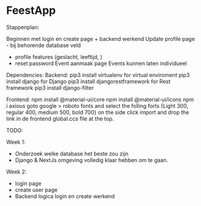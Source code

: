 # FeestApp

Stappenplan: 

Beginnen met login en create page + backend werkend
Update profile page - bij behorende database veld
  - profile features (geslacht, leeftijd, )
  - reset password
Event aanmaak page
Events kunnen laten individueel

Dependencies:
Backend:
    pip3 install virtualenv for virtual enviroment
    pip3 install django for Django
    pip3 install djangorestframework for Rest framework
    pip3 install django-filter
     
Frontend:
	npm install @material-ui/core
	npm install @material-ui/icons
	npm i axious
	goto google > roboto fonts and select the folling forts {Light 300, regular 400, medium 500, bold 700} on the side click import and drop the link in de frontend global.ccs file at the top.


TODO: 

Week 1: 
- Onderzoek welke database het beste zou zijn
- Django & NextJs omgeving volledig klaar hebben om te gaan. 

Week 2:
- login page 
- create user page
- Backend logica login en create werkend 
